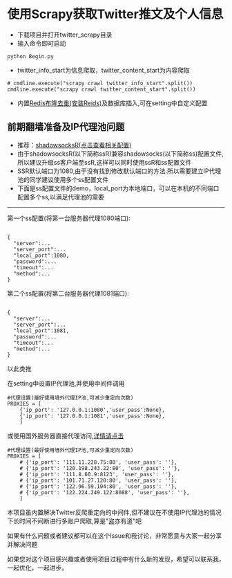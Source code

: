 # 使用Scrapy获取Twitter推文及个人信息


* 下载项目并打开twitter_scrapy目录
* 输入命令即可启动
```
python Begin.py
```
* twitter_info_start为信息爬取，twitter_content_start为内容爬取
```
# cmdline.execute("scrapy crawl twitter_info_start".split())
cmdline.execute("scrapy crawl twitter_content_start".split())
```
* 内置[Redis布隆去重(安装Reids)](http://blog.csdn.net/u010286751/article/details/48924635)及数据库插入,可在setting中自定义配置

## 前期翻墙准备及IP代理池问题

* 推荐：[shadowsocksR(点击查看相关配置)](https://github.com/muscledreamer/shadowsocksR)
* 由于shadowsocksR(以下简称ssR)兼容shadowsocks(以下简称ss)配置文件,所以建议升级ss客户端至ssR,这样可以同时使用ssR和ss配置文件
* SSR默认端口为1080,由于没有找到修改默认端口的方法.所以需要建立IP代理池的同学建议使用多个ss配置文件
* 下面是ss配置文件的demo，local_port为本地端口，可以在本机的不同端口配置多个ss,以满足代理池的需要


---
第一个ss配置(将第一台服务器代理1080端口):
```

{
  "server":...
  "server_port":...
  "local_port":1080,
  "password":...
  "timeout":...
  "method":...
}
```
第二个ss配置(将第二台服务器代理1081端口):
```

{
  "server":...
  "server_port":...
  "local_port":1081,
  "password":...
  "timeout":...
  "method":...
}
```
以此类推

在setting中设置IP代理池,并使用中间件调用
```
#代理设置(最好使用墙外代理IP池,可减少重定向次数)
PROXIES = [
    {'ip_port': '127.0.0.1:1080','user_pass':None},
    {'ip_port': '127.0.0.1:1081','user_pass':None},
    ]
```
或使用国外服务器直接代理访问,[详情请点击](http://www.cnblogs.com/rwxwsblog/p/4575894.html)
```
#代理设置(最好使用墙外代理IP池,可减少重定向次数)
PROXIES = [
    # {'ip_port': '111.11.228.75:80', 'user_pass': ''},
    # {'ip_port': '120.198.243.22:80', 'user_pass': ''},
    # {'ip_port': '111.8.60.9:8123', 'user_pass': ''},
    # {'ip_port': '101.71.27.120:80', 'user_pass': ''},
    # {'ip_port': '122.96.59.104:80', 'user_pass': ''},
    # {'ip_port': '122.224.249.122:8088', 'user_pass': ''},
    ]
```
本项目虽内置解决Twitter反爬重定向的中间件,但不建议在不使用IP代理池的情况下长时间不间断进行多账户爬取,算是"盗亦有道"吧

如果有什么问题或者建议都可以在这个Issue和我讨论，非常愿意与大家一起分享并解决问题

如果您对这个项目感兴趣或者使用项目过程中有什么新的发现，希望可以联系我，一起优化，一起进步。

